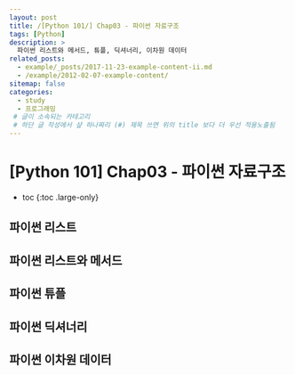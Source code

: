 ```yaml
---
layout: post
title: /[Python 101/] Chap03 - 파이썬 자료구조
tags: [Python]
description: >
  파이썬 리스트와 메서드, 튜플, 딕셔너리, 이차원 데이터 
related_posts:
  - example/_posts/2017-11-23-example-content-ii.md
  - /example/2012-02-07-example-content/
sitemap: false
categories:
  - study
  - 프로그래밍
 # 글이 소속되는 카테고리 
 # 하단 글 작성에서 샾 하나짜리 (#) 제목 쓰면 위의 title 보다 더 우선 적용노출됨 
---
```


# [Python 101] Chap03 - 파이썬 자료구조

* toc 
{:toc .large-only}

## 파이썬 리스트  

## 파이썬 리스트와 메서드 

## 파이썬 튜플 

## 파이썬 딕셔너리  

## 파이썬 이차원 데이터
